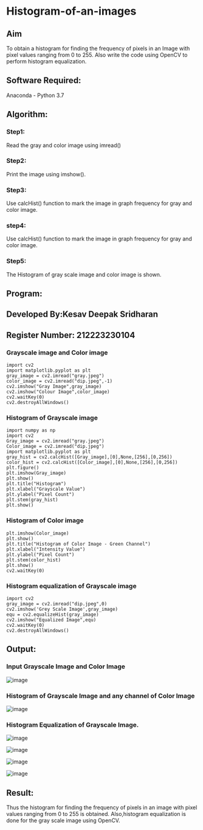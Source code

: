 # Histogram-of-an-images
## Aim
To obtain a histogram for finding the frequency of pixels in an Image with pixel values ranging from 0 to 255. Also write the code using OpenCV to perform histogram equalization.

## Software Required:
Anaconda - Python 3.7

## Algorithm:
### Step1:
Read the gray and color image using imread()

### Step2:
Print the image using imshow().

### Step3:
Use calcHist() function to mark the image in graph frequency for gray and color image.

### step4:
Use calcHist() function to mark the image in graph frequency for gray and color image.

### Step5:
The Histogram of gray scale image and color image is shown.


## Program:

## Developed By:Kesav Deepak Sridharan
## Register Number: 212223230104


### Grayscale image and Color image
```
import cv2
import matplotlib.pyplot as plt
gray_image = cv2.imread("gray.jpeg")
color_image = cv2.imread("dip.jpeg",-1)
cv2.imshow("Gray Image",gray_image)
cv2.imshow("Colour Image",color_image)
cv2.waitKey(0)
cv2.destroyAllWindows()
```


### Histogram of Grayscale image
```
import numpy as np
import cv2
Gray_image = cv2.imread("gray.jpeg")
Color_image = cv2.imread("dip.jpeg")
import matplotlib.pyplot as plt
gray_hist = cv2.calcHist([Gray_image],[0],None,[256],[0,256])
color_hist = cv2.calcHist([Color_image],[0],None,[256],[0,256])
plt.figure()
plt.imshow(Gray_image)
plt.show()
plt.title("Histogram")
plt.xlabel("Grayscale Value")
plt.ylabel("Pixel Count")
plt.stem(gray_hist)
plt.show()
```

### Histogram of Color image
```
plt.imshow(Color_image)
plt.show()
plt.title("Histogram of Color Image - Green Channel")
plt.xlabel("Intensity Value")
plt.ylabel("Pixel Count")
plt.stem(color_hist)
plt.show()
cv2.waitKey(0)
```


### Histogram equalization of Grayscale image
```
import cv2
gray_image = cv2.imread("dip.jpeg",0)
cv2.imshow('Grey Scale Image',gray_image)
equ = cv2.equalizeHist(gray_image)
cv2.imshow("Equalized Image",equ)
cv2.waitKey(0)
cv2.destroyAllWindows()
```
## Output:
### Input Grayscale Image and Color Image

![image](https://github.com/22009150/Histogram-of-an-images/assets/118708624/a544b1f2-6c8d-4cbc-bce8-6be179ea8a2a)


### Histogram of Grayscale Image and any channel of Color Image

![image](https://github.com/22009150/Histogram-of-an-images/assets/118708624/f50eafea-aed2-4762-b1a2-648f9c9570d9)


### Histogram Equalization of Grayscale Image.

![image](https://github.com/22009150/Histogram-of-an-images/assets/118708624/9942d725-41be-4176-bad8-279b91390bfa)

![image](https://github.com/22009150/Histogram-of-an-images/assets/118708624/fe12accd-1cba-47fb-b641-e235c1584df2)

![image](https://github.com/22009150/Histogram-of-an-images/assets/118708624/0310da98-71ab-4697-be1d-68fa24a39f73)

![image](https://github.com/22009150/Histogram-of-an-images/assets/118708624/84b68301-0a31-4524-bdc4-5ed2bd6e20fd)

## Result: 
Thus the histogram for finding the frequency of pixels in an image with pixel values ranging from 0 to 255 is obtained. Also,histogram equalization is done for the gray scale image using OpenCV.
